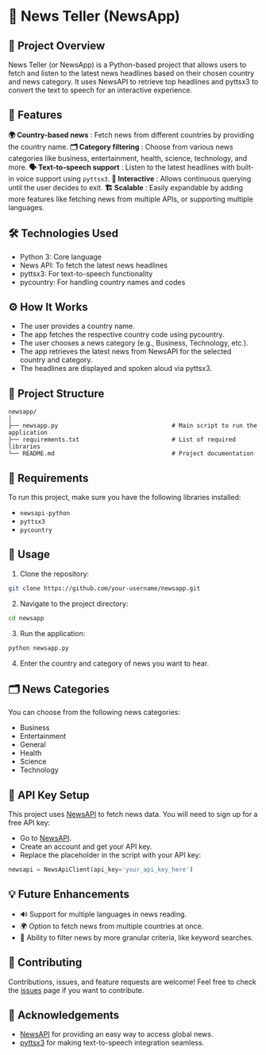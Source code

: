 # 📰 News Teller (NewsApp)

## 📖 Project Overview
News Teller (or NewsApp) is a Python-based project that allows users to fetch and listen to the latest news headlines based on their chosen country and news category. It uses NewsAPI to retrieve top headlines and pyttsx3 to convert the text to speech for an interactive experience.

## 🎯 Features
**🌍 Country-based news** : Fetch news from different countries by providing the country name.
**🗂️ Category filtering** : Choose from various news categories like business, entertainment, health, science, technology, and more.
**🗣️ Text-to-speech support** : Listen to the latest headlines with built-in voice support using ```pyttsx3```.
**🔄 Interactive** : Allows continuous querying until the user decides to exit.
**🏗️ Scalable** : Easily expandable by adding more features like fetching news from multiple APIs, or supporting multiple languages.

## 🛠️ Technologies Used
- Python 3: Core language
- News API: To fetch the latest news headlines
- pyttsx3: For text-to-speech functionality
- pycountry: For handling country names and codes

## ⚙️ How It Works
- The user provides a country name.
- The app fetches the respective country code using pycountry.
- The user chooses a news category (e.g., Business, Technology, etc.).
- The app retrieves the latest news from NewsAPI for the selected country and category.
- The headlines are displayed and spoken aloud via pyttsx3.

## 🧩 Project Structure
```
newsapp/
│
├── newsapp.py                                # Main script to run the application
├── requirements.txt                          # List of required libraries
└── README.md                                 # Project documentation
```

## 📝 Requirements
To run this project, make sure you have the following libraries installed:

- ```newsapi-python```
- ```pyttsx3```
- ```pycountry```

## 🚀 Usage
1. Clone the repository:
```bash
git clone https://github.com/your-username/newsapp.git
```
2. Navigate to the project directory:
```bash
cd newsapp
```
3. Run the application:
```bash
python newsapp.py
```
4. Enter the country and category of news you want to hear.

## 🗂️ News Categories
You can choose from the following news categories:
- Business
- Entertainment
- General
- Health
- Science
- Technology

## 🔑 API Key Setup
This project uses [NewsAPI](https://newsapi.org/) to fetch news data. You will need to sign up for a free API key:
- Go to [NewsAPI](https://newsapi.org/).
- Create an account and get your API key.
- Replace the placeholder in the script with your API key:
```python
newsapi = NewsApiClient(api_key='your_api_key_here')
```
## 💡 Future Enhancements
- 🔊 Support for multiple languages in news reading.
- 🌍 Option to fetch news from multiple countries at once.
- 📰 Ability to filter news by more granular criteria, like keyword searches.

## 🤝 Contributing
Contributions, issues, and feature requests are welcome! Feel free to check the [issues](https://github.com/your-username/newsapp/issues) page if you want to contribute.

## 🏅 Acknowledgements
- [NewsAPI](https://newsapi.org/) for providing an easy way to access global news.
- [pyttsx3](https://pypi.org/project/pyttsx3/) for making text-to-speech integration seamless.
